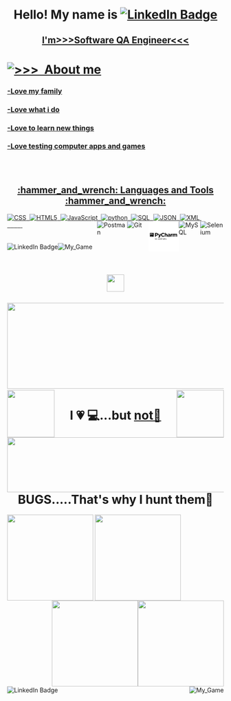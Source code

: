 <div align="center"><h1> Hello! My name is <ins><a href="https://www.linkedin.com/in/aleksandrguz/">
           <img  src="https://img.shields.io/badge/Aleksandr Guz-blue?style=for-the-badge&logo=linkedin&logoColor=white" alt="LinkedIn Badge" /></ins> </h1>
</div>
       <h2  align="center">I'm>>>Software <ins>QA Engineer</ins><<< </h2>
 
 <dev><h1 align="left"><img src="https://cdn-icons-png.flaticon.com/128/9364/9364236.png?track=ais"  alt=">>>" width="40" height="40"/>&nbsp; About me </h1></dev>
  <dev>
 <h3 align="left">-Love my family</h3>
   <h3 align="left">-Love what i do</h3>
     <h3 align="left">-Love to learn new things</h3>
       <h3 align="left">-Love testing computer apps and games</h3>
    </dev>
<br/>
<br/>
<div id="languages">
  <h2 align="center">:hammer_and_wrench: Languages and Tools :hammer_and_wrench:</h2>
   <a href="https://developer.mozilla.org/en-US/docs/Web/CSS">
    <img src="https://cdn-icons-png.flaticon.com/128/7273/7273959.png?track=ais"  alt="CSS" width="40" height="40"/>&nbsp;
   </a>
   <a href="https://en.wikipedia.org/wiki/HTML">
    <img src="https://cdn-icons-png.flaticon.com/128/6864/6864002.png?track=ais" title="HTML5" alt="HTML5" width="40" height="40"/>&nbsp;
   </a>
   <a href="https://developer.mozilla.org/en-US/docs/Web/JavaScript">
    <img src="https://cdn-icons-png.flaticon.com/128/381/381742.png?track=ais" title="JavaScript" alt="JavaScript" width="40" height="40"/>&nbsp;
   </a>
   <a href="https://www.python.org/">
     <img src="https://cdn-icons-png.flaticon.com/128/1447/1447876.png?track=ais" title="python" alt="python" width="40" height="40"/>&nbsp;
   </a>
   <a href="https://en.wikipedia.org/wiki/SQL">
     <img src="https://cdn-icons-png.flaticon.com/128/2644/2644127.png?track=ais" title="SQL" alt="SQL" width="40" height="40"/>&nbsp;
   </a>
   <a href="https://en.wikipedia.org/wiki/JSON">
      <img src="https://cdn-icons-png.flaticon.com/128/8297/8297388.png?ga=GA1.1.1525279164.1700370416&semt=ais" title="JSON" alt="JSON" width="40" height="40"/>&nbsp;
    </a>
   <a href="https://en.wikipedia.org/wiki/XML">
     <img src="https://cdn-icons-png.flaticon.com/128/8263/8263329.png?ga=GA1.1.1525279164.1700370416&semt=ais" title="XML" alt="XML" width="40" height="40"/>&nbsp;
   </a>
</div> 
<div>
   <a href="https://www.selenium.dev/">
     <img align="right" src="https://cdn-icons-png.flaticon.com/128/9907/9907060.png?track=ais" title="Selenium" alt="Selenium" width="55" height="55"/>&nbsp;
   </a>
   <a href="https://en.wikipedia.org/wiki/SQL">
     <img align="right" src="https://cdn-icons-png.flaticon.com/128/402/402214.png?track=ais" title="MySQL"  alt="MySQL" width="50" height="50"/>&nbsp;
   </a>
   <a href="https://www.jetbrains.com/pycharm/">
     <img  align="right" src="https://github.com/devicons/devicon/raw/master/icons/pycharm/pycharm-original-wordmark.svg" title="Pycharm" alt="Pycharm" width="70" height="70"/>&nbsp;
   </a>
   <a href="https://github.com/">
     <img  align="right" src="https://cdn-icons-png.flaticon.com/128/536/536452.png" title="Git" alt="Git" width="50" height="50"/>&nbsp;
   </a>
   <a href="https://www.postman.com/">
     <img  align="right" src="https://global.discourse-cdn.com/getpostman/original/2X/f/f5d14a3d8749083c5c3cc184fe20db5576f80752.svg" title="Postman" alt="Postman" width="70" height="70"/>&nbsp;
   </a>
 </div>
 </br>
 </br>
 <div id="badges" >
         <a  href="https://www.linkedin.com/in/aleksandrguz/">
           <img align="left" src="https://img.shields.io/badge/Aleks.Guz-blue?style=for-the-badge&logo=linkedin&logoColor=white" alt="LinkedIn Badge" />
         </a>
         <a   href="https://www.youtube.com/watch?v=OD7uVurKx14">
           <img align="left" src="https://img.shields.io/badge/My_Game-red?style=for-the-badge&logo=My_Game&logoColor=white" alt="My_Game"/>
         </a>
</div>
<br/>
<br/>   
<h1 align="center" color="lime"><img src="https://cdn-icons-png.flaticon.com/128/238/238336.png?track=ais" width="40" height="40"></h1>
<div id="header">
   <img src="https://media.giphy.com/media/zXmbOaTpbY6mA/giphy.gif" width="1024" height="200" color="red"/>
</div>
 <div id="header" align="center"> 
  <img  align="left" src="https://media.giphy.com/media/ZJ6IOBmCaj5f2/giphy.gif" width="110" height="110"/>
    <img  align="right" src="https://media.giphy.com/media/ZJ6IOBmCaj5f2/giphy.gif" width="110" height="110"/>
     
</div>
<div>   
 <img align="right" src="https://media.giphy.com/media/eUdtR10ZsxlFC/giphy.gif" width="1024" height="128"/>
</div>   
<div> 
 <h1 align="center"> I 💗 💻...but <ins>not🖤</ins> BUGS.....That's why I hunt them👀 </h1>
 <img align="center" src="https://media.giphy.com/media/fQZX2aoRC1Tqw/giphy.gif" width="200" height="200"/> 
 <img align="center" src="https://media.giphy.com/media/y0XAoHQPmv4CQ/giphy.gif" width="200" height="200"/>
 <img align="right" src="https://media.giphy.com/media/NS7gPxeumewkWDOIxi/giphy.gif" width="200" height="200"/>
 <img align="right" src="https://media.giphy.com/media/fTne319LfO6Noh80qD/giphy.gif" width="200" height="200"/>

</div>
 <div id="badges" >
         <a  href="https://www.linkedin.com/in/aleksandrguz/">
           <img align="left" src="https://img.shields.io/badge/Aleks.Guz-blue?style=for-the-badge&logo=linkedin&logoColor=white" alt="LinkedIn Badge" />
         </a>
         <a   href="https://www.youtube.com/watch?v=OD7uVurKx14">
           <img align="right" src="https://img.shields.io/badge/My_Game-red?style=for-the-badge&logo=My_Game&logoColor=white" alt="My_Game"/>
         </a>
</div>


